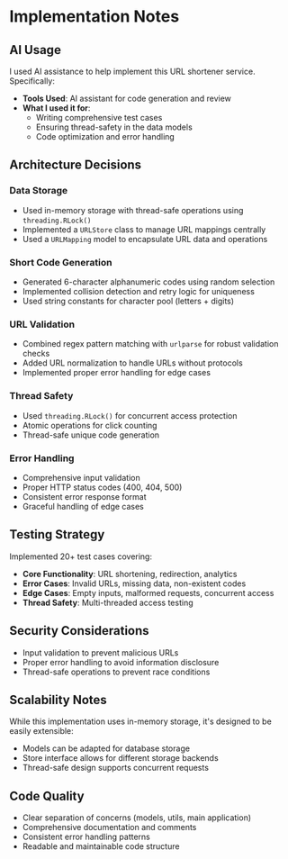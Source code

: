 # Implementation Notes

## AI Usage

I used AI assistance to help implement this URL shortener service. Specifically:

- **Tools Used**: AI assistant for code generation and review
- **What I used it for**: 
  - Writing comprehensive test cases
  - Ensuring thread-safety in the data models
  - Code optimization and error handling

## Architecture Decisions

### Data Storage
- Used in-memory storage with thread-safe operations using `threading.RLock()`
- Implemented a `URLStore` class to manage URL mappings centrally
- Used a `URLMapping` model to encapsulate URL data and operations

### Short Code Generation
- Generated 6-character alphanumeric codes using random selection
- Implemented collision detection and retry logic for uniqueness
- Used string constants for character pool (letters + digits)

### URL Validation
- Combined regex pattern matching with `urlparse` for robust validation checks
- Added URL normalization to handle URLs without protocols
- Implemented proper error handling for edge cases

### Thread Safety
- Used `threading.RLock()` for concurrent access protection
- Atomic operations for click counting
- Thread-safe unique code generation

### Error Handling
- Comprehensive input validation
- Proper HTTP status codes (400, 404, 500)
- Consistent error response format
- Graceful handling of edge cases

## Testing Strategy

Implemented 20+ test cases covering:
- **Core Functionality**: URL shortening, redirection, analytics
- **Error Cases**: Invalid URLs, missing data, non-existent codes
- **Edge Cases**: Empty inputs, malformed requests, concurrent access
- **Thread Safety**: Multi-threaded access testing

## Security Considerations

- Input validation to prevent malicious URLs
- Proper error handling to avoid information disclosure
- Thread-safe operations to prevent race conditions

## Scalability Notes

While this implementation uses in-memory storage, it's designed to be easily extensible:
- Models can be adapted for database storage
- Store interface allows for different storage backends
- Thread-safe design supports concurrent requests

## Code Quality

- Clear separation of concerns (models, utils, main application)
- Comprehensive documentation and comments
- Consistent error handling patterns
- Readable and maintainable code structure
